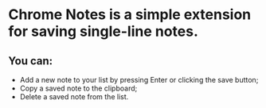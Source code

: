 # Chrome Notes is a simple extension for saving single-line notes.
## You can:
- Add a new note to your list by pressing Enter or clicking the save button;
- Copy a saved note to the clipboard;
- Delete a saved note from the list.
